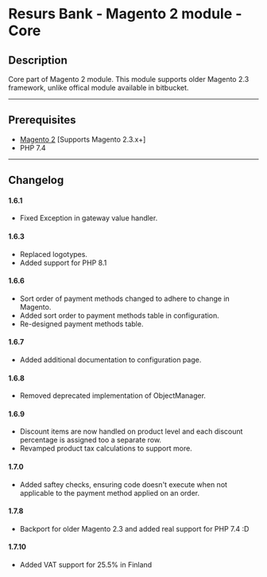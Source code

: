 
# Resurs Bank - Magento 2 module - Core

## Description

Core part of Magento 2 module. This module supports older Magento 2.3 framework, unlike offical module available in bitbucket.

---

## Prerequisites

* [Magento 2](https://devdocs.magento.com/guides/v2.4/install-gde/bk-install-guide.html) [Supports Magento 2.3.x+]
* PHP 7.4

---

## Changelog

#### 1.6.1

* Fixed Exception in gateway value handler.

#### 1.6.3

* Replaced logotypes.
* Added support for PHP 8.1 

#### 1.6.6

* Sort order of payment methods changed to adhere to change in Magento.
* Added sort order to payment methods table in configuration.
* Re-designed payment methods table.

#### 1.6.7

* Added additional documentation to configuration page.

#### 1.6.8

* Removed deprecated implementation of ObjectManager.

#### 1.6.9

* Discount items are now handled on product level and each discount percentage is assigned too a separate row.
* Revamped product tax calculations to support more.

#### 1.7.0

* Added saftey checks, ensuring code doesn't execute when not applicable to the payment method applied on an order.

#### 1.7.8

* Backport for older Magento 2.3 and added real support for PHP 7.4 :D

#### 1.7.10
* Added VAT support for 25.5% in Finland
